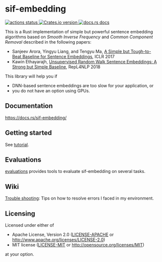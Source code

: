 # sif-embedding

<p align="left">
  <!-- Github Actions -->
  <a href="https://github.com/kampersanda/sif-embedding/actions/workflows/rust.yml?query=branch%3Amain">
    <img src="https://img.shields.io/github/actions/workflow/status/kampersanda/sif-embedding/rust.yml?branch=main&style=flat-square" alt="actions status" />
  </a>
  <!-- Version -->
  <a href="https://crates.io/crates/sif-embedding">
    <img src="https://img.shields.io/crates/v/sif-embedding.svg?style=flat-square" alt="Crates.io version" />
  </a>
  <!-- Docs -->
  <a href="https://docs.rs/sif-embedding">
    <img src="https://img.shields.io/badge/docs-latest-blue.svg?style=flat-square" alt="docs.rs docs" />
  </a>
</p>

This is a Rust implementation of simple but powerful sentence embedding algorithms based on
*Smooth Inverse Frequency* and *Common Component Removal* described in the following papers:

 - Sanjeev Arora, Yingyu Liang, and Tengyu Ma,
   [A Simple but Tough-to-Beat Baseline for Sentence Embeddings](https://openreview.net/forum?id=SyK00v5xx),
   ICLR 2017
 - Kawin Ethayarajh,
   [Unsupervised Random Walk Sentence Embeddings: A Strong but Simple Baseline](https://aclanthology.org/W18-3012/),
   RepL4NLP 2018

This library will help you if

 - DNN-based sentence embeddings are too slow for your application, or
 - you do not have an option using GPUs.

## Documentation

https://docs.rs/sif-embedding/

## Getting started

See [tutorial](./tutorial).

## Evaluations

[evaluations](./evaluations/) provides tools to evaluate sif-embedding on several tasks.

## Wiki

[Trouble shooting](https://github.com/kampersanda/sif-embedding/wiki/Trouble-shooting): Tips on how to resolve errors I faced in my environment.

## Licensing

Licensed under either of

 * Apache License, Version 2.0
   ([LICENSE-APACHE](LICENSE-APACHE) or http://www.apache.org/licenses/LICENSE-2.0)
 * MIT license
   ([LICENSE-MIT](LICENSE-MIT) or http://opensource.org/licenses/MIT)

at your option.
